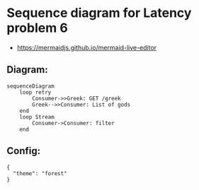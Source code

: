 # Sequence diagram for Latency problem 6

- https://mermaidjs.github.io/mermaid-live-editor

## Diagram:

```
sequenceDiagram
    loop retry
        Consumer->>Greek: GET /greek
        Greek-->>Consumer: List of gods
    end
    loop Stream    
        Consumer->Consumer: filter
    end
```

## Config:

```
{
  "theme": "forest"
}
```
